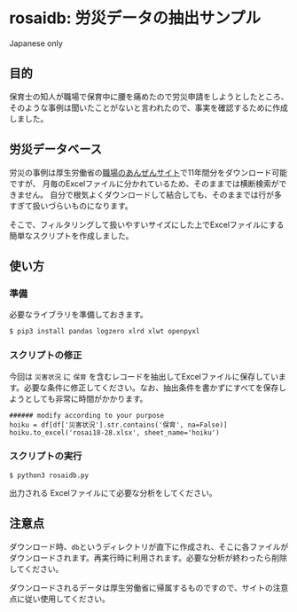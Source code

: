 # rosaidb: 労災データの抽出サンプル
Japanese only

## 目的
保育士の知人が職場で保育中に腰を痛めたので労災申請をしようとしたところ、そのような事例は聞いたことがないと言われたので、事実を確認するために作成しました。

## 労災データベース
労災の事例は厚生労働省の[職場のあんぜんサイト](http://anzeninfo.mhlw.go.jp/anzen_pgm/SHISYO_FND.aspx)で11年間分をダウンロード可能ですが、
月毎のExcelファイルに分かれているため、そのままでは横断検索ができません。
自分で根気よくダウンロードして結合しても、そのままでは行が多すぎて扱いづらいものになります。

そこで、フィルタリングして扱いやすいサイズにした上でExcelファイルにする簡単なスクリプトを作成しました。

## 使い方
### 準備
必要なライブラリを準備しておきます。

```
$ pip3 install pandas logzero xlrd xlwt openpyxl
```

### スクリプトの修正
今回は `災害状況` に `保育` を含むレコードを抽出してExcelファイルに保存しています。必要な条件に修正してください。なお、抽出条件を書かずにすべてを保存しようとしても非常に時間がかかります。

```
###### modify according to your purpose 
hoiku = df[df['災害状況'].str.contains('保育', na=False)]
hoiku.to_excel('rosai18-28.xlsx', sheet_name='hoiku')
```

### スクリプトの実行
```
$ python3 rosaidb.py
```
出力される Excelファイルにて必要な分析をしてください。

## 注意点
ダウンロード時、`db`というディレクトリが直下に作成され、そこに各ファイルがダウンロードされます。再実行時に利用されます。必要な分析が終わったら削除してください。

ダウンロードされるデータは厚生労働省に帰属するものですので、サイトの注意点に従い使用してください。
